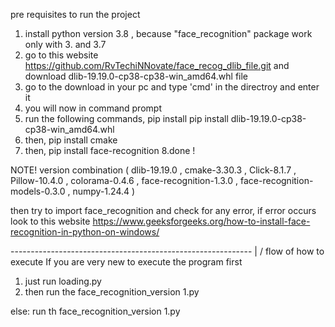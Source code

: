 pre requisites to run the project

1. install python version 3.8 , because "face_recognition" package work only with 3. and 3.7
2. go to this website https://github.com/RvTechiNNovate/face_recog_dlib_file.git and download dlib-19.19.0-cp38-cp38-win_amd64.whl file
3. go to the download in your pc and type 'cmd' in the directroy and enter it
4. you will now in command prompt
5. run the following commands, pip install pip install dlib-19.19.0-cp38-cp38-win_amd64.whl
6. then, pip install cmake
7. then, pip install face-recognition
8.done !

NOTE! version combination ( dlib-19.19.0 , cmake-3.30.3 , Click-8.1.7 , Pillow-10.4.0 , colorama-0.4.6 , face-recognition-1.3.0 , face-recognition-models-0.3.0 , numpy-1.24.4 )

then try to import face_recognition and check for any error, if error occurs look to this website 
https://www.geeksforgeeks.org/how-to-install-face-recognition-in-python-on-windows/

------------------------------------------------------------ |
                                                             \/
flow of how to execute
If you are very new to execute the program first 
  1. just run loading.py
  2. then run the face_recognition_version 1.py

else:
  run th face_recognition_version 1.py
